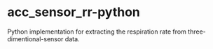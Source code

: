 # acc_sensor_rr-python
Python implementation for extracting the respiration rate from three-dimentional-sensor data.
